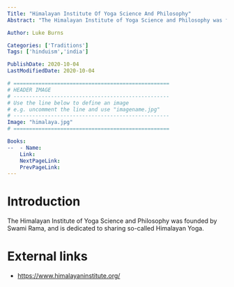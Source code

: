 ```yaml
---
Title: "Himalayan Institute Of Yoga Science And Philosophy"
Abstract: "The Himalayan Institute of Yoga Science and Philosophy was founded by Swami Rama, and is dedicated to sharing so-called Himalayan Yoga."

Author: Luke Burns

Categories: ['Traditions']
Tags: ['hinduism','india']

PublishDate: 2020-10-04
LastModifiedDate: 2020-10-04

# ==================================================
# HEADER IMAGE
# --------------------------------------------------
# Use the line below to define an image
# e.g. uncomment the line and use "imagename.jpg"
# --------------------------------------------------
Image: "himalaya.jpg"
# ==================================================

Books:
--  - Name: 
    Link: 
    NextPageLink:
    PrevPageLink:
---
```


# Introduction
The Himalayan Institute of Yoga Science and Philosophy was founded by Swami Rama, and is dedicated to sharing so-called Himalayan Yoga.

# External links 
* https://www.himalayaninstitute.org/